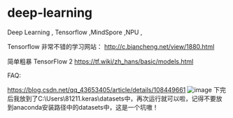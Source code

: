 # deep-learning
Deep Learning , Tensorflow ,MindSpore  ,NPU , 

Tensorflow 非常不错的学习网站： http://c.biancheng.net/view/1880.html


简单粗暴 TensorFlow 2 https://tf.wiki/zh_hans/basic/models.html

FAQ:

https://blog.csdn.net/qq_43653405/article/details/108449661
![image](https://user-images.githubusercontent.com/11450719/114008047-7591c000-9894-11eb-893c-eb0188e947dc.png)
下完后我放到了C:\Users\81211.keras\datasets中，再次运行就可以啦，记得不要放到anaconda安装路径中的datasets中，这是一个坑嗷！
